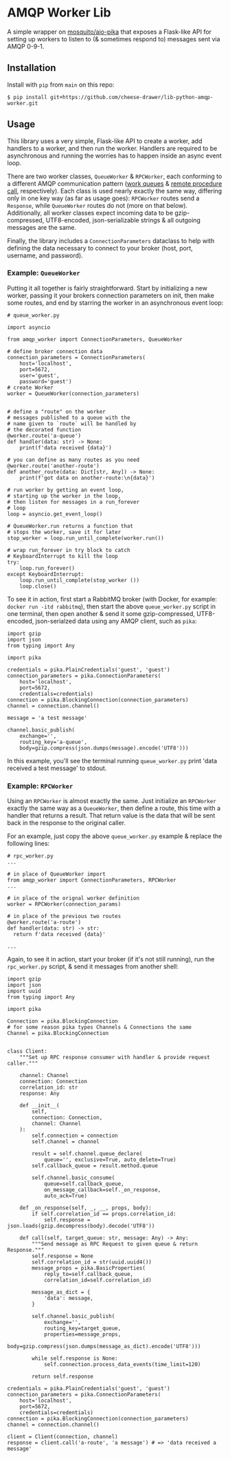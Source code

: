 # AMQP Worker Lib

A simple wrapper on [mosquito/aio-pika](https://github.com/mosquito/aio-pika) that exposes a Flask-like API for setting up workers to listen to (& sometimes respond to) messages sent via AMQP 0-9-1.

## Installation

Install with `pip` from `main` on this repo:

```
$ pip install git+https://github.com/cheese-drawer/lib-python-amqp-worker.git
```

## Usage

This library uses a very simple, Flask-like API to create a worker, add handlers to a worker, and then run the worker.
Handlers are required to be asynchronous and running the worries has to happen inside an async event loop.

There are two worker classes, `QueueWorker` & `RPCWorker`, each conforming to a different AMQP communication pattern ([work queues](https://www.rabbitmq.com/tutorials/tutorial-two-python.html) & [remote procedure call](https://www.rabbitmq.com/tutorials/tutorial-six-python.html), respectively).
Each class is used nearly exactly the same way, differing only in one key way (as far as usage goes): `RPCWorker` routes send a `Response`, while `QueueWorker` routes do not (more on that below).
Additionally, all worker classes expect incoming data to be gzip-compressed, UTF8-encoded, json-serializable strings & all outgoing messages are the same.

Finally, the library includes a `ConnectionParameters` dataclass to help with defining the data necessary to connect to your broker (host, port, username, and password).

### Example: `QueueWorker`

Putting it all together is fairly straightforward. Start by initializing a new worker, passing it your brokers connection parameters on init, then make some routes, and end by starring the worker in an asynchronous event loop:

```
# queue_worker.py

import asyncio

from amqp_worker import ConnectionParameters, QueueWorker

# define broker connection data
connection_parameters = ConnectionParameters(
    host='localhost',
    port=5672,
    user='guest',
    password='guest')
# create Worker
worker = QueueWorker(connection_parameters)


# define a "route" on the worker
# messages published to a queue with the
# name given to `route` will be handled by
# the decorated function
@worker.route('a-queue')
def handler(data: str) -> None:
    print(f'data received {data}')

# you can define as many routes as you need
@worker.route('another-route')
def another_route(data: Dict[str, Any]) -> None:
    print(f'got data on another-route:\n{data}')

# run worker by getting an event loop,
# starting up the worker in the loop,
# then listen for messages in a run_forever
# loop
loop = asyncio.get_event_loop()

# QueueWorker.run returns a function that
# stops the worker, save it for later
stop_worker = loop.run_until_complete(worker.run())

# wrap run_forever in try block to catch
# KeyboardInterrupt to kill the loop
try:
    loop.run_forever()
except KeyboardInterrupt:
    loop.run_until_complete(stop_worker ())
    loop.close()
```

To see it in action, first start a RabbitMQ broker (with Docker, for example: `docker run -itd rabbitmq`), then start the above `queue_worker.py` script in one terminal, then open another & send it some gzip-compressed, UTF8-encoded, json-serialzed data using any AMQP client, such as `pika`:

```
import gzip
import json
from typing import Any

import pika

credentials = pika.PlainCredentials('guest', 'guest')
connection_parameters = pika.ConnectionParameters(
    host='localhost',
    port=5672,
    credentials=credentials)
connection = pika.BlockingConnection(connection_parameters)
channel = connection.channel()

message = 'a test message'

channel.basic_publish(
    exchange='',
    routing_key='a-queue',
    body=gzip.compress(json.dumps(message).encode('UTF8')))
```

In this example, you'll see the terminal running `queue_worker.py` print 'data received a test message' to stdout.

### Example: `RPCWorker`

Using an `RPCWorker` is almost exactly the same.
Just initialize an `RPCWorker` exactly the same way as a `QueueWorker`, then define a route, this time with a handler that returns a result.
That return value is the data that will be sent back in the response to the original caller.

For an example, just copy the above `queue_worker.py` example & replace the following lines:

```
# rpc_worker.py
...

# in place of QueueWorker import
from amqp_worker import ConnectionParameters, RPCWorker
...

# in place of the orignal worker definition
worker = RPCWorker(connection_params)

# in place of the previous two routes
@worker.route('a-route')
def handler(data: str) -> str:
  return f'data received {data}'

...
```

Again, to see it in action, start your broker (if it's not still running), run the `rpc_worker.py` script, & send it messages from another shell:

```
import gzip
import json
import uuid
from typing import Any

import pika

Connection = pika.BlockingConnection
# for some reason pika types Channels & Connections the same
Channel = pika.BlockingConnection


class Client:
    """Set up RPC response consumer with handler & provide request caller."""

    channel: Channel
    connection: Connection
    correlation_id: str
    response: Any

    def __init__(
        self,
        connection: Connection,
        channel: Channel
    ):
        self.connection = connection
        self.channel = channel

        result = self.channel.queue_declare(
            queue='', exclusive=True, auto_delete=True)
        self.callback_queue = result.method.queue

        self.channel.basic_consume(
            queue=self.callback_queue,
            on_message_callback=self._on_response,
            auto_ack=True)

    def _on_response(self, _, __, props, body):
        if self.correlation_id == props.correlation_id:
            self.response = json.loads(gzip.decompress(body).decode('UTF8'))

    def call(self, target_queue: str, message: Any) -> Any:
        """Send message as RPC Request to given queue & return Response."""
        self.response = None
        self.correlation_id = str(uuid.uuid4())
        message_props = pika.BasicProperties(
            reply_to=self.callback_queue,
            correlation_id=self.correlation_id)

        message_as_dict = {
            'data': message,
        }

        self.channel.basic_publish(
            exchange='',
            routing_key=target_queue,
            properties=message_props,
            body=gzip.compress(json.dumps(message_as_dict).encode('UTF8')))

        while self.response is None:
            self.connection.process_data_events(time_limit=120)

        return self.response

credentials = pika.PlainCredentials('guest', 'guest')
connection_parameters = pika.ConnectionParameters(
    host='localhost',
    port=5672,
    credentials=credentials)
connection = pika.BlockingConnection(connection_parameters)
channel = connection.channel()

client = Client(connection, channel)
response = client.call('a-route', 'a message') # => 'data received a message'
```
